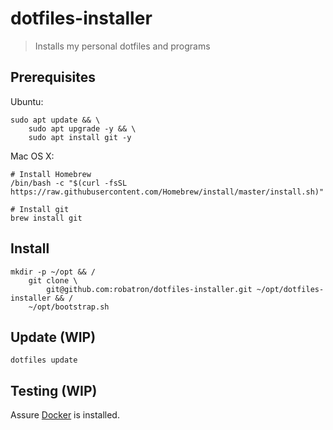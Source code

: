 # dotfiles-installer

> Installs my personal dotfiles and programs

## Prerequisites

Ubuntu:

    sudo apt update && \
        sudo apt upgrade -y && \
        sudo apt install git -y

Mac OS X:

    # Install Homebrew
    /bin/bash -c "$(curl -fsSL https://raw.githubusercontent.com/Homebrew/install/master/install.sh)"

    # Install git
    brew install git

## Install

    mkdir -p ~/opt && /
        git clone \
            git@github.com:robatron/dotfiles-installer.git ~/opt/dotfiles-installer && /
        ~/opt/bootstrap.sh

## Update (WIP)

    dotfiles update

## Testing (WIP)

Assure [Docker](https://docs.docker.com/engine/install/ubuntu/) is installed.
